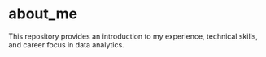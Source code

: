 # about_me
This repository provides an introduction to my experience, technical skills, and career focus in data analytics.
